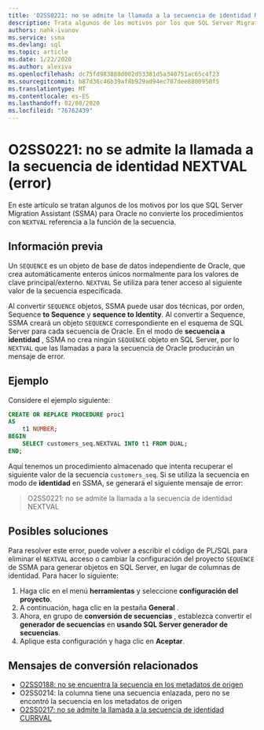 ```yaml
---
title: 'O2SS0221: no se admite la llamada a la secuencia de identidad NEXTVAL (error)'
description: Trata algunos de los motivos por los que SQL Server Migration Assistant (SSMA) para Oracle no convierte los procedimientos con referencia a la función NEXTVAL de la secuencia.
authors: nahk-ivanov
ms.service: ssma
ms.devlang: sql
ms.topic: article
ms.date: 1/22/2020
ms.author: alexiva
ms.openlocfilehash: dc75fd983888d002d53381d5a340751ac65c4f23
ms.sourcegitcommit: b87d36c46b39af8b929ad94ec707dee8800950f5
ms.translationtype: MT
ms.contentlocale: es-ES
ms.lasthandoff: 02/08/2020
ms.locfileid: "76762439"
---
```

# <a name="o2ss0221-call-to-identity-sequence-nextval-not-supported-error"></a>O2SS0221: no se admite la llamada a la secuencia de identidad NEXTVAL (error)

En este artículo se tratan algunos de los motivos por los que SQL Server Migration Assistant (SSMA) para Oracle no convierte los procedimientos con `NEXTVAL` referencia a la función de la secuencia.

## <a name="background"></a>Información previa

Un `SEQUENCE` es un objeto de base de datos independiente de Oracle, que crea automáticamente enteros únicos normalmente para los valores de clave principal/externo. `NEXTVAL` Se utiliza para tener acceso al siguiente valor de la secuencia especificada.

Al convertir `SEQUENCE` objetos, SSMA puede usar dos técnicas, por orden, Sequence **to Sequence** y **sequence to Identity**. Al convertir a Sequence, SSMA creará un objeto `SEQUENCE` correspondiente en el esquema de SQL Server para cada secuencia de Oracle. En el modo de **secuencia a identidad** , SSMA no crea ningún `SEQUENCE` objeto en SQL Server, por lo `NEXTVAL` que las llamadas a para la secuencia de Oracle producirán un mensaje de error.

## <a name="example"></a>Ejemplo

Considere el ejemplo siguiente:

```sql
CREATE OR REPLACE PROCEDURE proc1
AS
    t1 NUMBER;
BEGIN
    SELECT customers_seq.NEXTVAL INTO t1 FROM DUAL;
END;
```

Aquí tenemos un procedimiento almacenado que intenta recuperar el siguiente valor de la secuencia `customers_seq`. Si se utiliza la secuencia en modo de **identidad** en SSMA, se generará el siguiente mensaje de error:

> O2SS0221: no se admite la llamada a la secuencia de identidad NEXTVAL

## <a name="possible-remedies"></a>Posibles soluciones

Para resolver este error, puede volver a escribir el código de PL/SQL para eliminar el `NEXTVAL` acceso o cambiar la configuración del proyecto `SEQUENCE` de SSMA para generar objetos en SQL Server, en lugar de columnas de identidad. Para hacer lo siguiente:

1. Haga clic en el menú **herramientas** y seleccione **configuración del proyecto**.
2. A continuación, haga clic en la pestaña **General** .
3. Ahora, en grupo de **conversión de secuencias** , establezca convertir el **generador de secuencias** en **usando SQL Server generador de secuencias**.
4. Aplique esta configuración y haga clic en **Aceptar**.

## <a name="related-conversion-messages"></a>Mensajes de conversión relacionados

* [O2SS0188: no se encuentra la secuencia en los metadatos de origen](o2ss0188.md)
* O2SS0214: la columna tiene una secuencia enlazada, pero no se encontró la secuencia en los metadatos de origen
* [O2SS0217: no se admite la llamada a la secuencia de identidad CURRVAL](o2ss0217.md)
